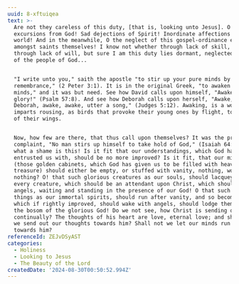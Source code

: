 ```yaml
---
uuid: 8-xftuiqea
text: >-
  Are not they careless of this duty, [that is, looking unto Jesus]. O their
  excursions from God! Sad dejections of Spirit! Inordinate affections of the
  world! And in the meanwhile, O the neglect of this gospel-ordinance even
  amongst saints themselves! I know not whether through lack of skill, or
  through lack of will, but sure I am this duty lies dormant, neglected of most
  of the people of God...


  "I write unto you," saith the apostle "to stir up your pure minds by way of
  remembrance," (2 Peter 3:1). It is in the original Greek, "to awaken your pure
  minds," and it was but need. See how David calls upon himself, "Awake, my
  glory!" (Psalm 57:8). And see how Deborah calls upon herself, "Awake, awake,
  Deborah, awake, awake, utter a song," (Judges 5:12). Awaking, is a word that
  imparts rousing, as birds that provoke their young ones by flight, to make use
  of their wings.


  Now, how few are there, that thus call upon themselves? It was the prophet's
  complaint, "No man stirs up himself to take hold of God," (Isaiah 64:7). O
  what a shame is this! Is it fit that our understandings, which God has
  entrusted us with, should be no more improved? Is it fit, that our minds
  (those golden cabinets, which God has given us to be filled with heavenly
  treasure) should either be empty, or stuffed with vanity, nothing, worse than
  nothing? O! that such glorious creatures as our souls, should lacquey after
  every creature, which should be an attendant upon Christ, which should be like
  angels, waiting and standing in the presence of our God! O that such glorious
  things as our immortal spirits, should run after vanity, and so become vain;
  which if rightly improved, should wake with angels, should lodge themselves in
  the bosom of the glorious God! Do we not see, how Christ is sending out to us
  continually? The thoughts of his heart are love, eternal love; and shall not
  we send out our thoughts towards him? Shall not we let our minds run out
  towards him?
referenceId: ZEJvDSyAST
categories:
  - Holiness
  - Looking to Jesus
  - The Beauty of the Lord
createdDate: '2024-08-30T00:50:52.994Z'
---
```


